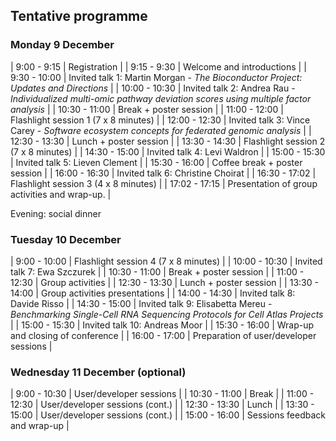 ## Tentative programme

### Monday 9 December


| 9:00 - 9:15   | Registration                                                                                                     |
| 9:15 - 9:30   | Welcome and introductions                                                                                        |
| 9:30 - 10:00  | Invited talk 1: Martin Morgan - *The Bioconductor Project: Updates and Directions*                               |
| 10:00 - 10:30 | Invited talk 2: Andrea Rau - *Individualized multi-omic pathway deviation scores using multiple factor analysis* |
| 10:30 - 11:00 | Break + poster session                                                                                           |
| 11:00 - 12:00 | Flashlight session 1 (7 x 8 minutes)                                                                             |
| 12:00 - 12:30 | Invited talk 3: Vince Carey - *Software ecosystem concepts for federated genomic analysis*                       |
| 12:30 - 13:30 | Lunch  + poster session                                                                                          |
| 13:30 - 14:30 | Flashlight session 2 (7 x 8 minutes)                                                                             |
| 14:30 - 15:00 | Invited talk 4: Levi Waldron                                                                                     |
| 15:00 - 15:30 | Invited talk 5: Lieven Clement                                                                                   |
| 15:30 - 16:00 | Coffee break + poster session                                                                                    |
| 16:00 - 16:30 | Invited talk 6: Christine Choirat                                                                                |
| 16:30 - 17:02 | Flashlight session 3 (4 x 8 minutes)                                                                             |
| 17:02 - 17:15 | Presentation of group activities and wrap-up.                                                                    |

Evening: social dinner

### Tuesday 10 December

| 9:00 - 10:00  | Flashlight session 4 (7 x 8 minutes)                                                                           |
| 10:00 - 10:30 | Invited talk 7: Ewa Szczurek                                                                                   |
| 10:30 - 11:00 | Break + poster session                                                                                         |
| 11:00 - 12:30 | Group activities                                                                                               |
| 12:30 - 13:30 | Lunch + poster session                                                                                         |
| 13:30 - 14:00 | Group activities presentations                                                                                 |
| 14:00 - 14:30 | Invited talk 8: Davide Risso                                                                                   |
| 14:30 - 15:00 | Invited talk 9: Elisabetta Mereu - *Benchmarking Single-Cell RNA Sequencing Protocols for Cell Atlas Projects* |
| 15:00 - 15:30 | Invited talk 10: Andreas Moor                                                                                  |
| 15:30 - 16:00 | Wrap-up and closing of conference                                                                              |
| 16:00 - 17:00 | Preparation of user/developer sessions                                                                         |

### Wednesday 11 December (optional)

| 9:00 - 10:30  | User/developer sessions         |
| 10:30 - 11:00 | Break                           |
| 11:00 - 12:30 | User/developer sessions (cont.) |
| 12:30 - 13:30 | Lunch                           |
| 13:30 - 15:00 | User/developer sessions (cont.) |
| 15:00 - 16:00 | Sessions feedback and wrap-up   |
